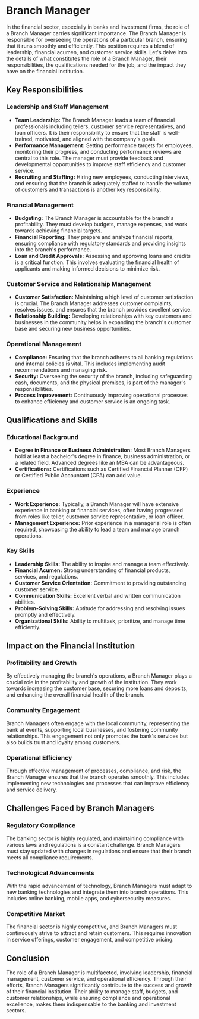 # Branch Manager

In the financial sector, especially in banks and investment firms, the role of a Branch Manager carries significant importance. The Branch Manager is responsible for overseeing the operations of a particular branch, ensuring that it runs smoothly and efficiently. This position requires a blend of leadership, financial acumen, and customer service skills. Let's delve into the details of what constitutes the role of a Branch Manager, their responsibilities, the qualifications needed for the job, and the impact they have on the financial institution.

## Key Responsibilities

### Leadership and Staff Management

- **Team Leadership:** The Branch Manager leads a team of financial professionals including tellers, customer service representatives, and loan officers. It is their responsibility to ensure that the staff is well-trained, motivated, and aligned with the company's goals.
- **Performance Management:** Setting performance targets for employees, monitoring their progress, and conducting performance reviews are central to this role. The manager must provide feedback and developmental opportunities to improve staff efficiency and customer service.
- **Recruiting and Staffing:** Hiring new employees, conducting interviews, and ensuring that the branch is adequately staffed to handle the volume of customers and transactions is another key responsibility.

### Financial Management

- **Budgeting:** The Branch Manager is accountable for the branch's profitability. They must develop budgets, manage expenses, and work towards achieving financial targets.
- **Financial Reporting:** They prepare and analyze financial reports, ensuring compliance with regulatory standards and providing insights into the branch's performance.
- **Loan and Credit Approvals:** Assessing and approving loans and credits is a critical function. This involves evaluating the financial health of applicants and making informed decisions to minimize risk.

### Customer Service and Relationship Management

- **Customer Satisfaction:** Maintaining a high level of customer satisfaction is crucial. The Branch Manager addresses customer complaints, resolves issues, and ensures that the branch provides excellent service.
- **Relationship Building:** Developing relationships with key customers and businesses in the community helps in expanding the branch's customer base and securing new business opportunities.

### Operational Management

- **Compliance:** Ensuring that the branch adheres to all banking regulations and internal policies is vital. This includes implementing audit recommendations and managing risk.
- **Security:** Overseeing the security of the branch, including safeguarding cash, documents, and the physical premises, is part of the manager's responsibilities.
- **Process Improvement:** Continuously improving operational processes to enhance efficiency and customer service is an ongoing task.

## Qualifications and Skills

### Educational Background

- **Degree in Finance or Business Administration:** Most Branch Managers hold at least a bachelor's degree in finance, business administration, or a related field. Advanced degrees like an MBA can be advantageous.
- **Certifications:** Certifications such as Certified Financial Planner (CFP) or Certified Public Accountant (CPA) can add value.

### Experience

- **Work Experience:** Typically, a Branch Manager will have extensive experience in banking or financial services, often having progressed from roles like teller, customer service representative, or loan officer.
- **Management Experience:** Prior experience in a managerial role is often required, showcasing the ability to lead a team and manage branch operations.

### Key Skills

- **Leadership Skills:** The ability to inspire and manage a team effectively.
- **Financial Acumen:** Strong understanding of financial products, services, and regulations.
- **Customer Service Orientation:** Commitment to providing outstanding customer service.
- **Communication Skills:** Excellent verbal and written communication abilities.
- **Problem-Solving Skills:** Aptitude for addressing and resolving issues promptly and effectively.
- **Organizational Skills:** Ability to multitask, prioritize, and manage time efficiently.

## Impact on the Financial Institution

### Profitability and Growth

By effectively managing the branch's operations, a Branch Manager plays a crucial role in the profitability and growth of the institution. They work towards increasing the customer base, securing more loans and deposits, and enhancing the overall financial health of the branch.

### Community Engagement

Branch Managers often engage with the local community, representing the bank at events, supporting local businesses, and fostering community relationships. This engagement not only promotes the bank's services but also builds trust and loyalty among customers.

### Operational Efficiency

Through effective management of processes, compliance, and risk, the Branch Manager ensures that the branch operates smoothly. This includes implementing new technologies and processes that can improve efficiency and service delivery.

## Challenges Faced by Branch Managers

### Regulatory Compliance

The banking sector is highly regulated, and maintaining compliance with various laws and regulations is a constant challenge. Branch Managers must stay updated with changes in regulations and ensure that their branch meets all compliance requirements.

### Technological Advancements

With the rapid advancement of technology, Branch Managers must adapt to new banking technologies and integrate them into branch operations. This includes online banking, mobile apps, and cybersecurity measures.

### Competitive Market

The financial sector is highly competitive, and Branch Managers must continuously strive to attract and retain customers. This requires innovation in service offerings, customer engagement, and competitive pricing.

## Conclusion

The role of a Branch Manager is multifaceted, involving leadership, financial management, customer service, and operational efficiency. Through their efforts, Branch Managers significantly contribute to the success and growth of their financial institution. Their ability to manage staff, budgets, and customer relationships, while ensuring compliance and operational excellence, makes them indispensable to the banking and investment sectors.